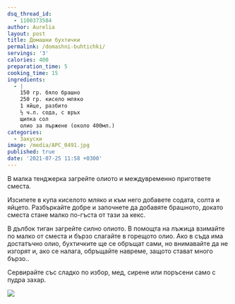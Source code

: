 ```yaml
---
dsq_thread_id:
  - 1100373584
author: Aurelia
layout: post
title: Домашни бухтички
permalink: /domashni-buhtichki/
servings: '3'
calories: 400
preparation_time: 5
cooking_time: 15
ingredients:
  - |
    150 гр. бяло брашно
    250 гр. кисело мляко
    1 яйце, разбито
    ½ ч.л. сода, с връх
    щипка сол
    олио за пържене (около 400мл.)
categories:
  - Закуски
image: /media/APC_0491.jpg
published: true
date: '2021-07-25 11:58 +0300'
---
```

В малка тенджерка загрейте олиото и междувременно пригответе сместа.

Изсипете в купа киселото мляко и към него добавете содата, солта и яйцето. Разбъркайте добре и започнете да добавяте брашното, докато сместа стане малко по-гъста от тази за кекс.
  
В дълбок тиган загрейте силно олиото. В помощта на лъжица взимайте по малко от сместа и бързо слагайте в горещото олио. Ако в съда има достатъчно олио, бухтичките ще се обръщат сами, но внимавайте да не изгорят и, ако се налага, обръщайте навреме, защото стават много бързо..
  
Сервирайте със сладко по избор, мед, сирене или поръсени само с пудра захар.

![]({{site.baseurl}}/media/APC_0484.jpg)
